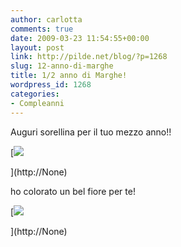 ```yaml
---
author: carlotta
comments: true
date: 2009-03-23 11:54:55+00:00
layout: post
link: http://pilde.net/blog/?p=1268
slug: 12-anno-di-marghe
title: 1/2 anno di Marghe!
wordpress_id: 1268
categories:
- Compleanni
---
```


Auguri sorellina per il tuo mezzo anno!!

[![]({{baseurl}}/uploads/2009/03/complemese.jpg)


](http://None)




ho colorato un bel fiore per te!

[![]({{baseurl}}/uploads/2009/03/fiore.jpg)


](http://None)



